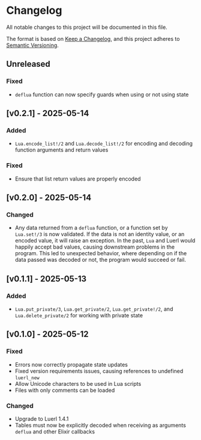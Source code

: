 # Changelog

All notable changes to this project will be documented in this file.

The format is based on [Keep a Changelog](https://keepachangelog.com/en/1.1.0/),
and this project adheres to [Semantic Versioning](https://semver.org/spec/v2.0.0.html).

## Unreleased

### Fixed
- `deflua` function can now specify guards when using or not using state

## [v0.2.1] - 2025-05-14

### Added
- `Lua.encode_list!/2` and `Lua.decode_list!/2` for encoding and decoding function arguments and return values

### Fixed
- Ensure that list return values are properly encoded

## [v0.2.0] - 2025-05-14

### Changed
- Any data returned from a `deflua` function, or a function set by `Lua.set!/3` is now validated. If the data is not an identity value, or an encoded value, it will raise an exception. In the past, `Lua` and Luerl would happily accept bad values, causing downstream problems in the program. This led to unexpected behavior, where depending on if the data passed was decoded or not, the program would succeed or fail.


## [v0.1.1] - 2025-05-13

### Added
- `Lua.put_private/3`, `Lua.get_private/2`, `Lua.get_private!/2`, and `Lua.delete_private/2` for working with private state

## [v0.1.0] - 2025-05-12

### Fixed

- Errors now correctly propagate state updates
- Fixed version requirements issues, causing references to undefined `luerl_new`
- Allow Unicode characters to be used in Lua scripts
- Files with only comments can be loaded

### Changed

- Upgrade to Luerl 1.4.1
- Tables must now be explicitly decoded when receiving as arguments `deflua` and other Elixir callbacks

[unreleased]: https://github.com/tv-labs/lua/compare/v0.2.1...HEAD
[0.2.1]: https://github.com/tv-labs/lua/compare/v0.2.0...v0.2.1
[0.2.0]: https://github.com/tv-labs/lua/compare/v0.1.1...v0.2.0
[0.1.1]: https://github.com/tv-labs/lua/compare/v0.1.0...v0.1.1
[0.1.0]: https://github.com/tv-labs/lua/compare/v0.0.22...v0.1.0
